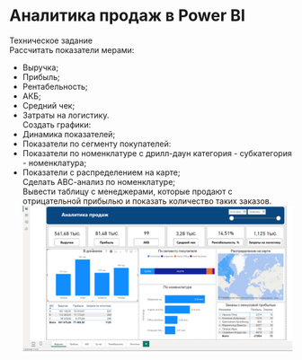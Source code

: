# Аналитика продаж в Power BI
Техническое задание\
Рассчитать показатели мерами:
- Выручка;
- Прибыль;
- Рентабельность;
- АКБ;
- Средний чек;
- Затраты на логистику.\
Создать графики:
- Динамика показателей;
- Показатели по сегменту покупателей:
- Показатели по номенклатуре с дрилл-даун категория - субкатегория - номенклатура;
- Показатели с распределением на карте;\
Сделать АВС-анализ по номенклатуре;\
Вывести таблицу с менеджерами, которые продают с отрицательной прибылью и показать количество таких заказов.
![image](https://github.com/Konstantin-005/sales-analyze/blob/main/sales-analyze.png)
